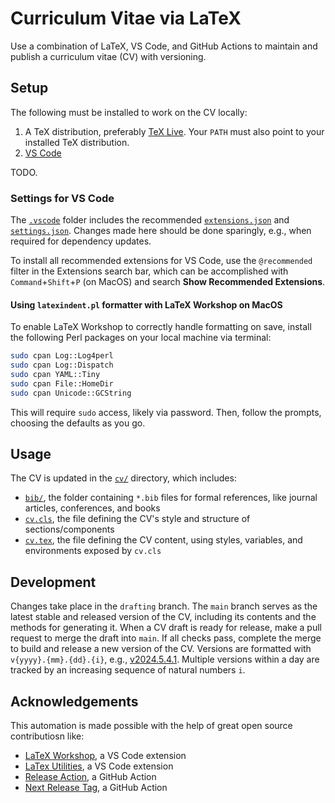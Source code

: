 # Curriculum Vitae via LaTeX

Use a combination of LaTeX, VS Code, and GitHub Actions to maintain and publish a curriculum vitae (CV) with versioning.

## Setup

The following must be installed to work on the CV locally:

1. A TeX distribution, preferably [TeX Live](https://www.tug.org/texlive/). Your `PATH` must also point to your installed TeX distribution.
2. [VS Code](https://code.visualstudio.com/)

TODO.

### Settings for VS Code

The [`.vscode`](.vscode/) folder includes the recommended [`extensions.json`](.vscode/extensions.json) and [`settings.json`](.vscode/settings.json). Changes made here should be done sparingly, e.g., when required for dependency updates.

To install all recommended extensions for VS Code, use the `@recommended` filter in the Extensions search bar, which can be accomplished with `Command`+`Shift`+`P` (on MacOS) and search **Show Recommended Extensions**.

#### Using `latexindent.pl` formatter with LaTeX Workshop on MacOS

To enable LaTeX Workshop to correctly handle formatting on save, install the following Perl packages on your local machine via terminal:

```sh
sudo cpan Log::Log4perl
sudo cpan Log::Dispatch
sudo cpan YAML::Tiny
sudo cpan File::HomeDir
sudo cpan Unicode::GCString
```

This will require `sudo` access, likely via password. Then, follow the prompts, choosing the defaults as you go.

## Usage

The CV is updated in the [`cv/`](cv/) directory, which includes:

- [`bib/`](cv/bib), the folder containing `*.bib` files for formal references, like journal articles, conferences, and books
- [`cv.cls`](cv/cv.cls), the file defining the CV's style and structure of sections/components
- [`cv.tex`](cv/cv.tex), the file defining the CV content, using styles, variables, and environments exposed by `cv.cls`

## Development

Changes take place in the `drafting` branch. The `main` branch serves as the latest stable and released version of the CV, including its contents and the methods for generating it. When a CV draft is ready for release, make a pull request to merge the draft into `main`. If all checks pass, complete the merge to build and release a new version of the CV. Versions are formatted with `v{yyyy}.{mm}.{dd}.{i}`, e.g., [v2024.5.4.1](https://github.com/aridyckovsky/cv/releases/tag/v2024.5.4.1). Multiple versions within a day are tracked by an increasing sequence of natural numbers `i`.

## Acknowledgements

This automation is made possible with the help of great open source contributiosn like:

- [LaTeX Workshop](https://github.com/James-Yu/LaTeX-Workshop), a VS Code extension
- [LaTex Utilities](https://github.com/tecosaur/LaTeX-Utilities), a VS Code extension
- [Release Action](https://github.com/ncipollo/release-action), a GitHub Action
- [Next Release Tag](https://github.com/amitsingh-007/next-release-tag), a GitHub Action
